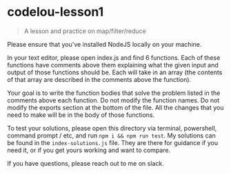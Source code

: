 # codelou-lesson1

> A lesson and practice on map/filter/reduce

Please ensure that you've installed NodeJS locally on your machine.

In your text editor, please open index.js and find 6 functions. Each of these functions have comments above them explaining what the given input and output of those functions should be. Each will take in an array (the contents of that array are described in the comments above the function).

Your goal is to write the function bodies that solve the problem listed in the comments above each function. Do not modify the function names. Do not modify the exports section at the bottom of the file. All the changes that you need to make will be in the body of those functions.

To test your solutions, please open this directory via terminal, powershell, command prompt / etc, and run `npm i && npm run test`. My solutions can be found in the `index-solutions.js` file. They are there for guidance if you need it, or if you get yours working and want to compare.

If you have questions, please reach out to me on slack.